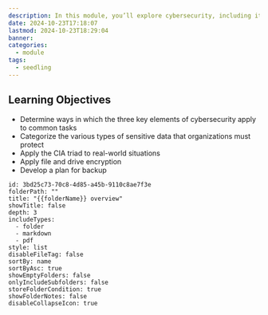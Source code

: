 ```yaml
---
description: In this module, you’ll explore cybersecurity, including its key elements and the threats it addresses. You’ll learn about data privacy, including the different types of sensitive data and the consequences that organizations face when data breaches occur. Then, you’ll discover how organizations evaluate data security using the CIA triad, an industry-standard information security model. You’ll also learn about data security controls used to combat cybersecurity threats. You’ll explore two of these controls in depth, encryption and backups, and you’ll even practice developing a data backup plan.
date: 2024-10-23T17:18:07
lastmod: 2024-10-23T18:29:04
banner: 
categories:
  - module
tags:
  - seedling
---
```

## Learning Objectives  
  
- Determine ways in which the three key elements of cybersecurity apply to common tasks  
- Categorize the various types of sensitive data that organizations must protect  
- Apply the CIA triad to real-world situations  
- Apply file and drive encryption  
- Develop a plan for backup  
  
```folder-overview  
id: 3bd25c73-70c8-4d85-a45b-9110c8ae7f3e  
folderPath: ""  
title: "{{folderName}} overview"  
showTitle: false  
depth: 3  
includeTypes:  
  - folder  
  - markdown  
  - pdf  
style: list  
disableFileTag: false  
sortBy: name  
sortByAsc: true  
showEmptyFolders: false  
onlyIncludeSubfolders: false  
storeFolderCondition: true  
showFolderNotes: false  
disableCollapseIcon: true  
```  
